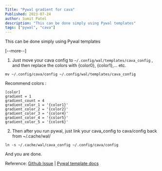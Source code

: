 ```yaml
---
Title: "Pywal gradient for cava"
Published: 2023-07-24
author: Sumit Patel
description: "This can be done simply using Pywal templates"
tags: ["pywal", "cava"]
---
```


This can be done simply using Pywal templates

[--more--]

1. Just move your cava config to `~/.config/wal/templates/cava_config` , and then replace the colors with {color0}, {color1},... etc.

```
mv ~/.config/cava/config ~/.config/wal/templates/cava_config
```

Recommend colors : 

```
[color]
gradient = 1
gradient_count = 4
gradient_color_1 = '{color1}'
gradient_color_2 = '{color2}'
gradient_color_3 = '{color4}'
gradient_color_4 = '{color5}'
gradient_color_5 = '{color6}'
```

2. Then after you run pywal, just link your cava_config to cava/config back from ~/.cache/wal/

```
ln -s ~/.cache/wal/cava_config ~/.config/cava/config
```

And you are done.


Reference: 
[Github Issue](https://github.com/karlstav/cava/issues/340) | 
[Pywal template docs](https://github.com/dylanaraps/pywal/wiki/User-Template-Files)
